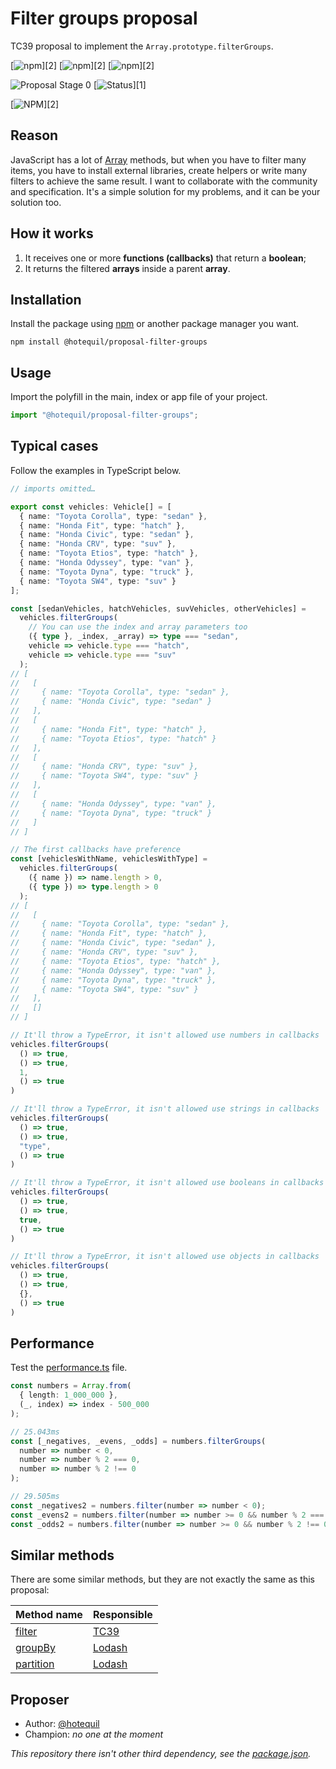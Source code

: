 # Filter groups proposal

TC39 proposal to implement the `Array.prototype.filterGroups`.

[![npm](https://img.shields.io/npm/v/@hotequil/proposal-filter-groups.svg)][2]
[![npm](https://img.shields.io/npm/dt/@hotequil/proposal-filter-groups.svg)][2]
[![npm](https://img.shields.io/npm/l/@hotequil/proposal-filter-groups.svg)][2]

![Proposal Stage 0](https://img.shields.io/badge/Proposal-Stage--0-blue)
[![Status](https://github.com/hotequil/proposal-filter-groups/actions/workflows/publish-npm.yml/badge.svg)][1]

[![NPM](https://nodei.co/npm/@hotequil/proposal-filter-groups.png?downloads=true&downloadRank=true&stars=true)][2]

## Reason

JavaScript has a lot of [Array](https://developer.mozilla.org/en-US/docs/Web/JavaScript/Reference/Global_Objects/Array) methods, but when you have to filter many items, you have to install external libraries, create helpers or write many filters to achieve the same result. I want to collaborate with the community and specification. It's a simple solution for my problems, and it can be your solution too.

## How it works

1. It receives one or more **functions (callbacks)** that return a **boolean**;
2. It returns the filtered **arrays** inside a parent **array**.

## Installation

Install the package using [npm](https://www.npmjs.com) or another package manager you want.

```shell
npm install @hotequil/proposal-filter-groups
```

## Usage

Import the polyfill in the main, index or app file of your project.

```TypeScript
import "@hotequil/proposal-filter-groups";
```

## Typical cases

Follow the examples in TypeScript below.

```TypeScript
// imports omitted…

export const vehicles: Vehicle[] = [
  { name: "Toyota Corolla", type: "sedan" },
  { name: "Honda Fit", type: "hatch" },
  { name: "Honda Civic", type: "sedan" },
  { name: "Honda CRV", type: "suv" },
  { name: "Toyota Etios", type: "hatch" },
  { name: "Honda Odyssey", type: "van" },
  { name: "Toyota Dyna", type: "truck" },
  { name: "Toyota SW4", type: "suv" }
];

const [sedanVehicles, hatchVehicles, suvVehicles, otherVehicles] =
  vehicles.filterGroups(
    // You can use the index and array parameters too
    ({ type }, _index, _array) => type === "sedan",
    vehicle => vehicle.type === "hatch",
    vehicle => vehicle.type === "suv"
  );
// [
//   [
//     { name: "Toyota Corolla", type: "sedan" },
//     { name: "Honda Civic", type: "sedan" }
//   ],
//   [
//     { name: "Honda Fit", type: "hatch" },
//     { name: "Toyota Etios", type: "hatch" }
//   ],
//   [
//     { name: "Honda CRV", type: "suv" },
//     { name: "Toyota SW4", type: "suv" }
//   ],
//   [
//     { name: "Honda Odyssey", type: "van" },
//     { name: "Toyota Dyna", type: "truck" }
//   ]
// ]

// The first callbacks have preference
const [vehiclesWithName, vehiclesWithType] =
  vehicles.filterGroups(
    ({ name }) => name.length > 0,
    ({ type }) => type.length > 0
  );
// [
//   [
//     { name: "Toyota Corolla", type: "sedan" },
//     { name: "Honda Fit", type: "hatch" },
//     { name: "Honda Civic", type: "sedan" },
//     { name: "Honda CRV", type: "suv" },
//     { name: "Toyota Etios", type: "hatch" },
//     { name: "Honda Odyssey", type: "van" },
//     { name: "Toyota Dyna", type: "truck" },
//     { name: "Toyota SW4", type: "suv" }
//   ],
//   []
// ]

// It'll throw a TypeError, it isn't allowed use numbers in callbacks
vehicles.filterGroups(
  () => true,
  () => true,
  1,
  () => true
)

// It'll throw a TypeError, it isn't allowed use strings in callbacks
vehicles.filterGroups(
  () => true,
  () => true,
  "type",
  () => true
)

// It'll throw a TypeError, it isn't allowed use booleans in callbacks
vehicles.filterGroups(
  () => true,
  () => true,
  true,
  () => true
)

// It'll throw a TypeError, it isn't allowed use objects in callbacks
vehicles.filterGroups(
  () => true,
  () => true,
  {},
  () => true
)
```

## Performance

Test the [performance.ts](polyfill/performance.ts) file.

```TypeScript
const numbers = Array.from(
  { length: 1_000_000 },
  (_, index) => index - 500_000
);

// 25.043ms
const [_negatives, _evens, _odds] = numbers.filterGroups(
  number => number < 0,
  number => number % 2 === 0,
  number => number % 2 !== 0
);

// 29.505ms
const _negatives2 = numbers.filter(number => number < 0);
const _evens2 = numbers.filter(number => number >= 0 && number % 2 === 0);
const _odds2 = numbers.filter(number => number >= 0 && number % 2 !== 0);
```

## Similar methods

There are some similar methods, but they are not exactly the same as this proposal:

| Method name                                                                                             | Responsible                  |
| ------------------------------------------------------------------------------------------------------- | ---------------------------- |
| [filter](https://developer.mozilla.org/en-US/docs/Web/JavaScript/Reference/Global_Objects/Array/filter) | [TC39](https://tc39.es)      |
| [groupBy](https://lodash.com/docs#groupBy)                                                              | [Lodash](https://lodash.com) |
| [partition](https://lodash.com/docs#partition)                                                          | [Lodash](https://lodash.com) |

## Proposer

- Author: [@hotequil](https://github.com/hotequil)
- Champion: _no one at the moment_

_This repository there isn't other third dependency, see the [package.json](package.json)._
